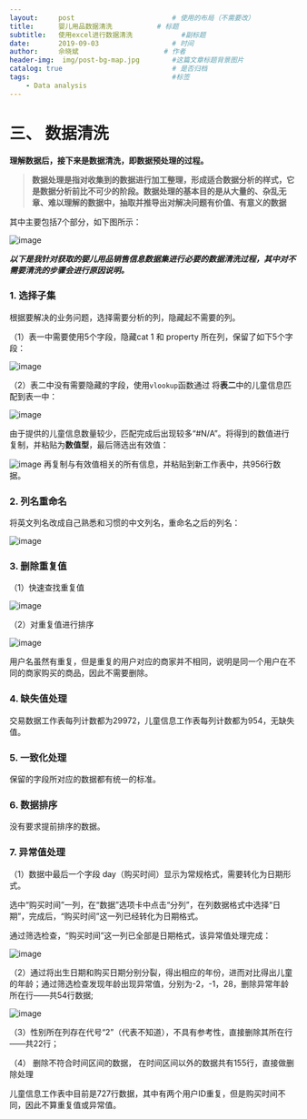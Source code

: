 ```yaml
---
layout:     post   				        # 使用的布局（不需要改）
title:      婴儿用品数据清洗 		   # 标题 
subtitle:   使用excel进行数据清洗            #副标题
date:       2019-09-03 				    # 时间
author:     佘晓斌 				    # 作者
header-img:  img/post-bg-map.jpg     	#这篇文章标题背景图片
catalog: true 						    # 是否归档
tags:								    #标签
    - Data analysis
---
```




# 三、 数据清洗

**理解数据后，接下来是数据清洗，即数据预处理的过程。**

> **数据处理是指对收集到的数据进行加工整理，形成适合数据分析的样式，它是数据分析前比不可少的阶段。数据处理的基本目的是从大量的、杂乱无章、难以理解的数据中，抽取并推导出对解决问题有价值、有意义的数据**

其中主要包括7个部分，如下图所示：

![image](https://user-images.githubusercontent.com/26622879/65940386-fdef0380-e45a-11e9-91d5-3c4caa496ebc.png)

***以下是我针对获取的婴儿用品销售信息数据集进行必要的数据清洗过程，其中对不需要清洗的步骤会进行原因说明。***

### 1. 选择子集

  

根据要解决的业务问题，选择需要分析的列，隐藏起不需要的列。

（1）表一中需要使用5个字段，隐藏cat 1 和 property 所在列，保留了如下5个字段：

![image](https://user-images.githubusercontent.com/26622879/65940572-6ccc5c80-e45b-11e9-9ff8-9bab8ac0a199.png)

（2）表二中没有需要隐藏的字段，使用``vlookup``函数通过 将**表二**中的儿童信息匹配到表一中：

![image](https://user-images.githubusercontent.com/26622879/65940858-30e5c700-e45c-11e9-90d1-b45573893158.png)

由于提供的儿童信息数量较少，匹配完成后出现较多“#N/A”。将得到的数值进行复制，并粘贴为**数值型**，最后筛选出有效值：

![image](https://user-images.githubusercontent.com/26622879/65941287-44456200-e45d-11e9-8906-c514124d9b25.png)	再复制与有效值相关的所有信息，并粘贴到新工作表中，共956行数据。

### **2. 列名重命名**

将英文列名改成自己熟悉和习惯的中文列名，重命名之后的列名：

![image](https://user-images.githubusercontent.com/26622879/65942175-54f6d780-e45f-11e9-9cc1-e6635a7a765b.png)

### 3. 删除重复值

（1）快速查找重复值

![image](https://user-images.githubusercontent.com/26622879/65942386-c898e480-e45f-11e9-8b12-5265c599e3d8.png)

（2）对重复值进行排序

![image](https://user-images.githubusercontent.com/26622879/65942504-ff6efa80-e45f-11e9-8ebf-2d4fc1c256cf.png)

用户名虽然有重复，但是重复的用户对应的商家并不相同，说明是同一个用户在不同的商家购买的商品，因此不需要删除。

### 4. 缺失值处理

交易数据工作表每列计数都为29972，儿童信息工作表每列计数都为954，无缺失值。

### 5. 一致化处理

保留的字段所对应的数据都有统一的标准。

### 6. 数据排序

没有要求提前排序的数据。

### **7. 异常值处理**

（1）数据中最后一个字段 day（购买时间）显示为常规格式，需要转化为日期形式。

选中“购买时间”一列，在“数据”选项卡中点击“分列”，在列数据格式中选择“日期”，完成后，“购买时间”这一列已经转化为日期格式。

通过筛选检查，“购买时间”这一列已全部是日期格式，该异常值处理完成：

![image](https://user-images.githubusercontent.com/26622879/65943487-26c6c700-e462-11e9-8d6b-5ab6ececd3e2.png)

（2）通过将出生日期和购买日期分别分裂，得出相应的年份，进而对比得出儿童的年龄；通过筛选检查发现年龄出现异常值，分别为-2，-1，28，删除异常年龄所在行——共54行数据;

![image](https://user-images.githubusercontent.com/26622879/65944721-eddc2180-e464-11e9-8c47-d678040fdf1c.png)

（3）性别所在列存在代号“2”（代表不知道），不具有参考性，直接删除其所在行——共22行；

（4） 删除不符合时间区间的数据， 在时间区间以外的数据共有155行，直接做删除处理

儿童信息工作表中目前是727行数据，其中有两个用户ID重复，但是购买时间不同，因此不算重复值或异常值。

